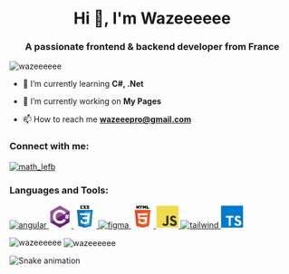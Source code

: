 <h1 align="center">Hi 👋, I'm Wazeeeeee</h1>
<h3 align="center">A passionate frontend & backend developer from France</h3>

<p align="left"> <img src="https://komarev.com/ghpvc/?username=wazeeeeee&label=Profil%20Views&color=50626d&style=flat-square" alt="wazeeeeee" /> </p>

- 🌱 I’m currently learning **C#, .Net**

- 🔭 I’m currently working on **My Pages**

- 📫 How to reach me **wazeeepro@gmail.com**

<h3 align="left">Connect with me:</h3>
<p align="left">
<a href="https://twitter.com/math_lefb" target="blank"><img align="center" src="https://raw.githubusercontent.com/rahuldkjain/github-profile-readme-generator/master/src/images/icons/Social/twitter.svg" alt="math_lefb" height="30" width="40" /></a>
</p>

<h3 align="left">Languages and Tools:</h3>
<p align="left"> <a href="https://angular.io" target="_blank" rel="noreferrer"> <img src="https://angular.io/assets/images/logos/angular/angular.svg" alt="angular" width="40" height="40"/> </a> <a href="https://www.w3schools.com/cs/" target="_blank" rel="noreferrer"> <img src="https://raw.githubusercontent.com/devicons/devicon/master/icons/csharp/csharp-original.svg" alt="csharp" width="40" height="40"/> </a> <a href="https://www.w3schools.com/css/" target="_blank" rel="noreferrer"> <img src="https://raw.githubusercontent.com/devicons/devicon/master/icons/css3/css3-original-wordmark.svg" alt="css3" width="40" height="40"/> </a> <a href="https://www.figma.com/" target="_blank" rel="noreferrer"> <img src="https://www.vectorlogo.zone/logos/figma/figma-icon.svg" alt="figma" width="40" height="40"/> </a> <a href="https://www.w3.org/html/" target="_blank" rel="noreferrer"> <img src="https://raw.githubusercontent.com/devicons/devicon/master/icons/html5/html5-original-wordmark.svg" alt="html5" width="40" height="40"/> </a> <a href="https://developer.mozilla.org/en-US/docs/Web/JavaScript" target="_blank" rel="noreferrer"> <img src="https://raw.githubusercontent.com/devicons/devicon/master/icons/javascript/javascript-original.svg" alt="javascript" width="40" height="40"/> </a> <a href="https://tailwindcss.com/" target="_blank" rel="noreferrer"> <img src="https://www.vectorlogo.zone/logos/tailwindcss/tailwindcss-icon.svg" alt="tailwind" width="40" height="40"/> </a> <a href="https://www.typescriptlang.org/" target="_blank" rel="noreferrer"> <img src="https://raw.githubusercontent.com/devicons/devicon/master/icons/typescript/typescript-original.svg" alt="typescript" width="40" height="40"/> </a> </p>

<p><img align="left" src="https://github-readme-stats.vercel.app/api/top-langs?username=wazeeeeee&show_icons=true&theme=dark&locale=en&layout=compact" alt="wazeeeeee" /></p>

<p>&nbsp;<img align="center" src="https://github-readme-stats.vercel.app/api?username=wazeeeeee&show_icons=true&theme=dark&locale=en" alt="wazeeeeee" /></p>

![Snake animation](https://raw.githubusercontent.com/wazeeeeee/wazeeeeee/output/github-contribution-grid-snake-dark.svg)
